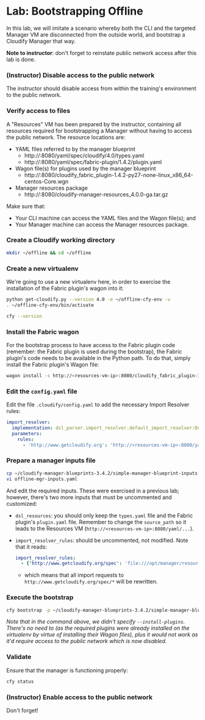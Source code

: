 # Lab: Bootstrapping Offline

In this lab, we will imitate a scenario whereby both the CLI and the targeted Manager VM are disconnected from the outside
world, and bootstrap a Cloudify Manager that way.

**Note to instructor**: don't forget to reinstate public network access after this lab is done.

### (Instructor) Disable access to the public network

The instructor should disable access from within the training's environment to the public network.

### Verify access to files

A "Resources" VM has been prepared by the instructor, containing all resources required for bootstrapping a Manager without
having to access the public network. The resource locations are:

* YAML files referred to by the manager blueprint
  * http://<resources-vm-ip>:8080/yaml/spec/cloudify/4.0/types.yaml
  * http://<resources-vm-ip>:8080/yaml/spec/fabric-plugin/1.4.2/plugin.yaml
* Wagon file(s) for plugins used by the manager blueprint
  * http://<resources-vm-ip>:8080/cloudify_fabric_plugin-1.4.2-py27-none-linux_x86_64-centos-Core.wgn
* Manager resources package
  * http://<resources-vm-ip>:8080/cloudify-manager-resources_4.0.0-ga.tar.gz

Make sure that:

* Your CLI machine can access the YAML files and the Wagon file(s); and
* Your Manager machine can access the Manager resources package.

### Create a Cloudify working directory

```bash
mkdir ~/offline && cd ~/offline
```

### Create a new virtualenv

We're going to use a new virtualenv here, in order to exercise the installation of the Fabric plugin's wagon into it:

```bash
python get-cloudify.py --version 4.0 -e ~/offline-cfy-env -v
. ~/offline-cfy-env/bin/activate

cfy --version
```

### Install the Fabric wagon

For the bootstrap process to have access to the Fabric plugin code (remember: the Fabric plugin is used during
the bootstrap), the Fabric plugin's code needs to be available in the Python path. To do that, simply install the Fabric
plugin's Wagon file:

```bash
wagon install -s http://<resources-vm-ip>:8080/cloudify_fabric_plugin-1.4.2-py27-none-linux_x86_64-centos-Core.wgn -v
```

### Edit the `config.yaml` file

Edit the file `.cloudify/config.yaml` to add the necessary Import Resolver rules:

```yaml
import_resolver:
  implementation: dsl_parser.import_resolver.default_import_resolver:DefaultImportResolver
  parameters:
    rules:
      - 'http://www.getcloudify.org': 'http://<resources-vm-ip>:8080/yaml'
```

### Prepare a manager inputs file

```bash
cp ~/cloudify-manager-blueprints-3.4.2/simple-manager-blueprint-inputs.yaml ./offline-mgr-inputs.yaml
vi offline-mgr-inputs.yaml
```

And edit the required inputs. These were exercised in a previous lab; however, there's two more inputs that must
be uncommented and customized:

*   `dsl_resources`: you should only keep the `types.yaml` file and the Fabric plugin's `plugin.yaml` file. Remember
    to change the `source_path` so it leads to the Resources VM (`http://<resources-vm-ip>:8080/yaml/...`).

*   `import_resolver_rules`: should be uncommented, not modified. Note that it reads:
    ```yaml
    import_resolver_rules:
      - {'http://www.getcloudify.org/spec': 'file:///opt/manager/resources/spec'}
    ```

    - which means that all import requests to `http://www.getcloudify.org/spec/*` will be rewritten.

### Execute the bootstrap

```bash
cfy bootstrap -p ~/cloudify-manager-blueprints-3.4.2/simple-manager-blueprint.yaml -i offline-mgr-inputs.yaml  
```

_Note that in the command above, we didn't specify `--install-plugins`. There's no need to (as the required plugins
were already installed on the virtualenv by virtue of installing their Wagon files), plus it would not work as it'd
require access to the public network which is now disabled._

### Validate

Ensure that the manager is functioning properly:

```bash
cfy status
```

### (Instructor) Enable access to the public network

Don't forget!